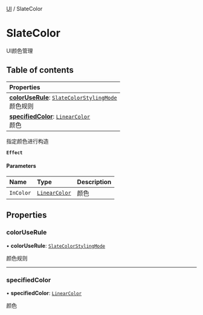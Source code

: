 [UI](../groups/Core.UI.md) / SlateColor

# SlateColor <Badge type="tip" text="Class" /> <Score text="SlateColor" />

UI颜色管理

## Table of contents

| Properties |
| :-----|
| **[colorUseRule](mw.SlateColor.md#coloruserule)**: [`SlateColorStylingMode`](../enums/mw.SlateColorStylingMode.md) <br> 颜色规则|
| **[specifiedColor](mw.SlateColor.md#specifiedcolor)**: [`LinearColor`](mw.LinearColor.md) <br> 颜色|

指定颜色进行构造

**`Effect`**


#### Parameters

| Name | Type | Description |
| :------ | :------ | :------ |
| `InColor` | [`LinearColor`](mw.LinearColor.md) | 颜色 |

## Properties

### colorUseRule <Score text="colorUseRule" /> 

• **colorUseRule**: [`SlateColorStylingMode`](../enums/mw.SlateColorStylingMode.md)

颜色规则

___

### specifiedColor <Score text="specifiedColor" /> 

• **specifiedColor**: [`LinearColor`](mw.LinearColor.md)

颜色
